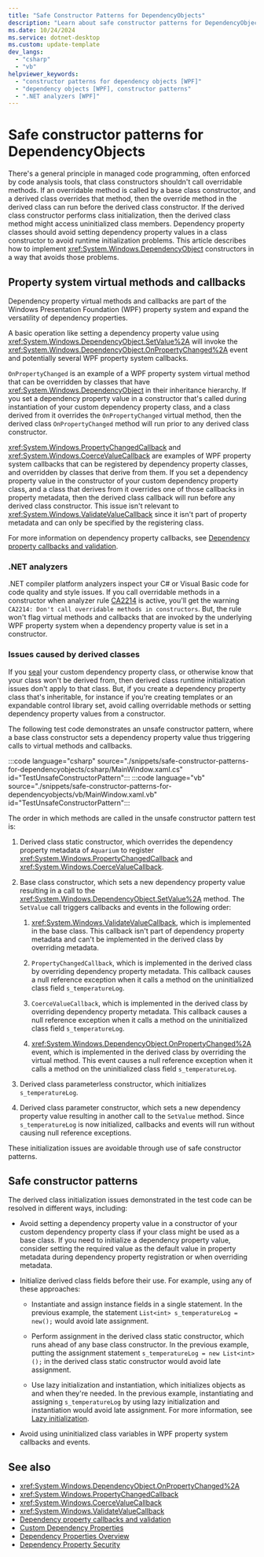```yaml
---
title: "Safe Constructor Patterns for DependencyObjects"
description: "Learn about safe constructor patterns for DependencyObjects in Windows Presentation Foundation (WPF)."
ms.date: 10/24/2024
ms.service: dotnet-desktop
ms.custom: update-template
dev_langs:
  - "csharp"
  - "vb"
helpviewer_keywords:
  - "constructor patterns for dependency objects [WPF]"
  - "dependency objects [WPF], constructor patterns"
  - ".NET analyzers [WPF]"
---
```

<!-- The acrolinx score was 91 on 12/15/2021-->

# Safe constructor patterns for DependencyObjects

There's a general principle in managed code programming, often enforced by code analysis tools, that class constructors shouldn't call overridable methods. If an overridable method is called by a base class constructor, and a derived class overrides that method, then the override method in the derived class can run before the derived class constructor. If the derived class constructor performs class initialization, then the derived class method might access uninitialized class members. Dependency property classes should avoid setting dependency property values in a class constructor to avoid runtime initialization problems. This article describes how to implement <xref:System.Windows.DependencyObject> constructors in a way that avoids those problems.

## Property system virtual methods and callbacks

Dependency property virtual methods and callbacks are part of the Windows Presentation Foundation (WPF) property system and expand the versatility of dependency properties.

A basic operation like setting a dependency property value using <xref:System.Windows.DependencyObject.SetValue%2A> will invoke the <xref:System.Windows.DependencyObject.OnPropertyChanged%2A> event and potentially several WPF property system callbacks.

`OnPropertyChanged` is an example of a WPF property system virtual method that can be overridden by classes that have <xref:System.Windows.DependencyObject> in their inheritance hierarchy. If you set a dependency property value in a constructor that's called during instantiation of your custom dependency property class, and a class derived from it overrides the `OnPropertyChanged` virtual method, then the derived class `OnPropertyChanged` method will run prior to any derived class constructor.

<xref:System.Windows.PropertyChangedCallback> and <xref:System.Windows.CoerceValueCallback> are examples of WPF property system callbacks that can be registered by dependency property classes, and overridden by classes that derive from them. If you set a dependency property value in the constructor of your custom dependency property class, and a class that derives from it overrides one of those callbacks in property metadata, then the derived class callback will run before any derived class constructor. This issue isn't relevant to <xref:System.Windows.ValidateValueCallback> since it isn't part of property metadata and can only be specified by the registering class.

For more information on dependency property callbacks, see [Dependency property callbacks and validation](dependency-property-callbacks-and-validation.md).

### .NET analyzers

.NET compiler platform analyzers inspect your C# or Visual Basic code for code quality and style issues. If you call overridable methods in a constructor when analyzer rule [CA2214](/dotnet/fundamentals/code-analysis/quality-rules/ca2214) is active, you'll get the warning `CA2214: Don't call overridable methods in constructors`. But, the rule won't flag virtual methods and callbacks that are invoked by the underlying WPF property system when a dependency property value is set in a constructor.

### Issues caused by derived classes

If you [seal](/dotnet/csharp/language-reference/keywords/sealed) your custom dependency property class, or otherwise know that your class won't be derived from, then derived class runtime initialization issues don't apply to that class. But, if you create a dependency property class that's inheritable, for instance if you're creating templates or an expandable control library set, avoid calling overridable methods or setting dependency property values from a constructor.

The following test code demonstrates an unsafe constructor pattern, where a base class constructor sets a dependency property value thus triggering calls to virtual methods and callbacks.

:::code language="csharp" source="./snippets/safe-constructor-patterns-for-dependencyobjects/csharp/MainWindow.xaml.cs" id="TestUnsafeConstructorPattern":::
:::code language="vb" source="./snippets/safe-constructor-patterns-for-dependencyobjects/vb/MainWindow.xaml.vb" id="TestUnsafeConstructorPattern":::

The order in which methods are called in the unsafe constructor pattern test is:

1. Derived class static constructor, which overrides the dependency property metadata of `Aquarium` to register <xref:System.Windows.PropertyChangedCallback> and <xref:System.Windows.CoerceValueCallback>.

1. Base class constructor, which sets a new dependency property value resulting in a call to the <xref:System.Windows.DependencyObject.SetValue%2A> method. The `SetValue` call triggers callbacks and events in the following order:

    1. <xref:System.Windows.ValidateValueCallback>, which is implemented in the base class. This callback isn't part of dependency property metadata and can't be implemented in the derived class by overriding metadata.

    1. `PropertyChangedCallback`, which is implemented in the derived class by overriding dependency property metadata. This callback causes a null reference exception when it calls a method on the uninitialized class field `s_temperatureLog`.

    1. `CoerceValueCallback`, which is implemented in the derived class by overriding dependency property metadata. This callback causes a null reference exception when it calls a method on the uninitialized class field `s_temperatureLog`.
  
    1. <xref:System.Windows.DependencyObject.OnPropertyChanged%2A> event, which is implemented in the derived class by overriding the virtual method. This event causes a null reference exception when it calls a method on the uninitialized class field `s_temperatureLog`.

1. Derived class parameterless constructor, which initializes `s_temperatureLog`.

1. Derived class parameter constructor, which sets a new dependency property value resulting in another call to the `SetValue` method. Since `s_temperatureLog` is now initialized, callbacks and events will run without causing null reference exceptions.

These initialization issues are avoidable through use of safe constructor patterns.

## Safe constructor patterns

The derived class initialization issues demonstrated in the test code can be resolved in different ways, including:

- Avoid setting a dependency property value in a constructor of your custom dependency property class if your class might be used as a base class. If you need to initialize a dependency property value, consider setting the required value as the default value in property metadata during dependency property registration or when overriding metadata.

- Initialize derived class fields before their use. For example, using any of these approaches:

  - Instantiate and assign instance fields in a single statement. In the previous example, the statement `List<int> s_temperatureLog = new();` would avoid late assignment.

  - Perform assignment in the derived class static constructor, which runs ahead of any base class constructor. In the previous example, putting the assignment statement `s_temperatureLog = new List<int>();` in the derived class static constructor would avoid late assignment.

  - Use lazy initialization and instantiation, which initializes objects as and when they're needed. In the previous example, instantiating and assigning `s_temperatureLog` by using lazy initialization and instantiation would avoid late assignment. For more information, see [Lazy initialization](/dotnet/framework/performance/lazy-initialization).

- Avoid using uninitialized class variables in WPF property system callbacks and events.

## See also

- <xref:System.Windows.DependencyObject.OnPropertyChanged%2A>
- <xref:System.Windows.PropertyChangedCallback>
- <xref:System.Windows.CoerceValueCallback>
- <xref:System.Windows.ValidateValueCallback>
- [Dependency property callbacks and validation](dependency-property-callbacks-and-validation.md)
- [Custom Dependency Properties](custom-dependency-properties.md)
- [Dependency Properties Overview](dependency-properties-overview.md)
- [Dependency Property Security](dependency-property-security.md)
